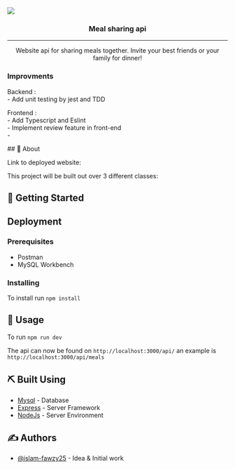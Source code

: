 <img src="./src/client/images/meal-sharing-png" />

<h3 align="center">Meal sharing api</h3>

---

<p align="center"> Website api for sharing meals together. Invite your best friends or your family for dinner!
    <br> 
</p>




<h3>Improvments</h3>
<p>Backend :<br> 
- Add unit testing by jest and TDD
 </p>

<p>Frontend :<br>
 - Add Typescript and Eslint <br> 
 - Implement review feature in front-end <br> 
 -  
</p>
## 🧐 About <a name = "about"></a>

Link to deployed website: 

This project will be built out over 3 different classes:


## 🏁 Getting Started <a name = "getting_started"></a>


## Deployment <a name = "deployment"></a>

### Prerequisites

- Postman
- MySQL Workbench

### Installing

To install run `npm install`

## 🎈 Usage <a name="usage"></a>

To run `npm run dev`

The api can now be found on `http://localhost:3000/api/` an example is `http://localhost:3000/api/meals`

## ⛏️ Built Using <a name = "built_using"></a>

- [Mysql](https://www.npmjs.com/package/mysql) - Database
- [Express](https://expressjs.com/) - Server Framework
- [NodeJs](https://nodejs.org/en/) - Server Environment

## ✍️ Authors <a name = "authors"></a>

- [@islam-fawzy25](https://github.com/islam-fawzy25) - Idea & Initial work
